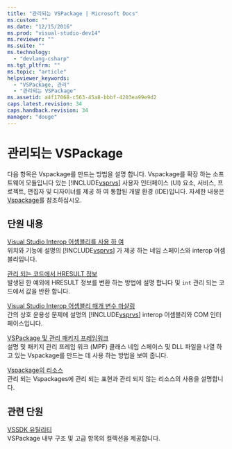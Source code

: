 ```yaml
---
title: "관리되는 VSPackage | Microsoft Docs"
ms.custom: ""
ms.date: "12/15/2016"
ms.prod: "visual-studio-dev14"
ms.reviewer: ""
ms.suite: ""
ms.technology: 
  - "devlang-csharp"
ms.tgt_pltfrm: ""
ms.topic: "article"
helpviewer_keywords: 
  - "VSPackage, 관리"
  - "관리되는 VSPackage"
ms.assetid: a4f17068-c563-45a8-bbbf-4203ea99e9d2
caps.latest.revision: 34
caps.handback.revision: 34
manager: "douge"
---
```

# 관리되는 VSPackage
다음 항목은 Vspackage를 만드는 방법을 설명 합니다.  Vspackage를 확장 하는 소프트웨어 모듈입니다 있는 [!INCLUDE[vsprvs](../code-quality/includes/vsprvs_md.md)] 사용자 인터페이스 \(UI\) 요소, 서비스, 프로젝트, 편집자 및 디자이너를 제공 하 여 통합된 개발 환경 \(IDE\)입니다.  자세한 내용은 [Vspackage](../extensibility/internals/vspackages.md)를 참조하십시오.  
  
## 단원 내용  
 [Visual Studio Interop 어셈블리를 사용 하 여](../extensibility/internals/using-visual-studio-interop-assemblies.md)  
 위치와 기능에 설명의 [!INCLUDE[vsprvs](../code-quality/includes/vsprvs_md.md)] 가 제공 하는 네임 스페이스와 interop 어셈블리입니다.  
  
 [관리 되는 코드에서 HRESULT 정보](../misc/hresult-information-in-managed-code.md)  
 발생된 한 예외에 HRESULT 정보를 변환 하는 방법에 설명 합니다 및 `int` 관리 되는 코드에서 값을 반환 합니다.  
  
 [Visual Studio Interop 어셈블리 매개 변수 마샬링](../misc/visual-studio-interop-assembly-parameter-marshaling.md)  
 간의 상호 운용성 문제에 설명의 [!INCLUDE[vsprvs](../code-quality/includes/vsprvs_md.md)] interop 어셈블리와 COM 인터페이스입니다.  
  
 [VSPackage 및 관리 패키지 프레임워크](../misc/vspackages-and-the-managed-package-framework.md)  
 설명 및 패키지 관리 프레임 워크 \(MPF\) 클래스 네임 스페이스 및 DLL 파일을 나열 하 고 있는 Vspackage를 만드는 데 사용 하는 방법을 보여 줍니다.  
  
 [Vspackage의 리소스](../extensibility/internals/resources-in-vspackages.md)  
 관리 되는 Vspackages에 관리 되는 표현과 관리 되지 않는 리소스의 사용을 설명합니다.  
  
## 관련 단원  
 [VSSDK 유틸리티](../extensibility/internals/vssdk-utilities.md)  
 VSPackage 내부 구조 및 고급 항목의 컬렉션을 제공합니다.